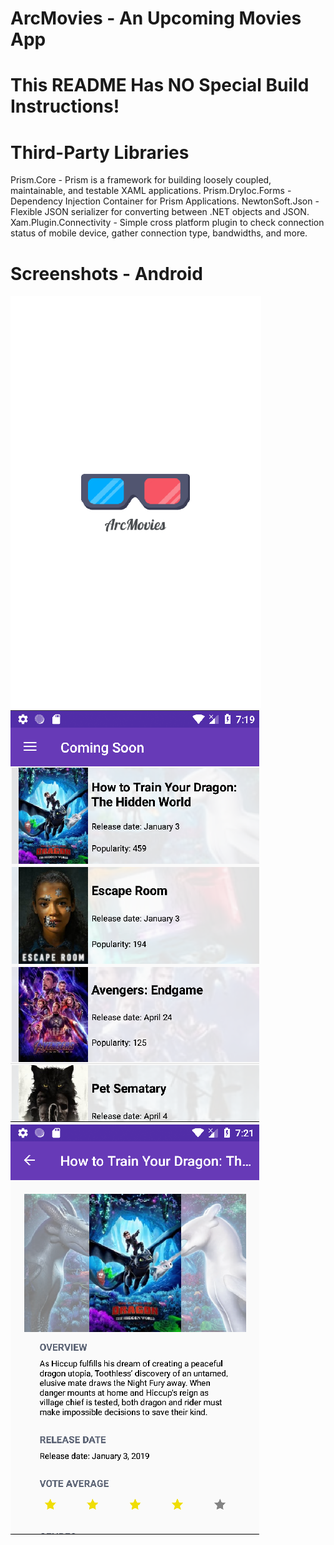 
ArcMovies - An Upcoming Movies App
===============

This README Has NO Special Build Instructions!
===

Third-Party Libraries
===
Prism.Core - Prism is a framework for building loosely coupled, maintainable, and testable XAML applications.
Prism.DryIoc.Forms - Dependency Injection Container for Prism Applications.
NewtonSoft.Json - Flexible JSON serializer for converting between .NET objects and JSON.
Xam.Plugin.Connectivity - Simple cross platform plugin to check connection status of mobile device, gather connection type, bandwidths, and more.

Screenshots - Android
===
![Splash](screenshots/SplashScreen.png)
![Main](screenshots/Main.png)
![Details](screenshots/Details1.png)
